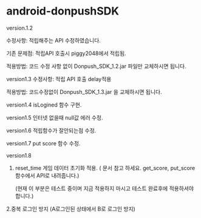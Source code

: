 # android-donpushSDK

version.1.2

수정사항: 적립해주는 API 수정하였습니다.

기존 문제점: 적립API 호출시 piggy2048에서 적립됨.

적용방법: 코드 수정 사항 없이 Donpush_SDK_1.2.jar 파일만 교체하시면 됩니다.

version1.3 수정사항: 적립 API 호출 delay적용

적용방법: 코드수정없이 Donpush_SDK_1.3.jar 을 교체하시면 됩니다.

version1.4 isLogined 함수 구현.

version1.5 인터넷 없을때 null값 에러 수정.

version1.6 적립함수가 잘안되는점 수정.

version1.7   put score  함수 수정. 

version1.8 

  1. reset_time 게임 데이터 초기화 적용. ( 문서 참고 하세요. get_score, put_score 함수에서 API로 내려줍니다.)
     
     (현재 이 부분은 테스트 중이며  지금 적용하지 마시고  테스트 완료후에 적용하셔야 합니다.)


  2.중복 로그인 방지 (A로그인된 상태에서 B로 로그인 방지)
